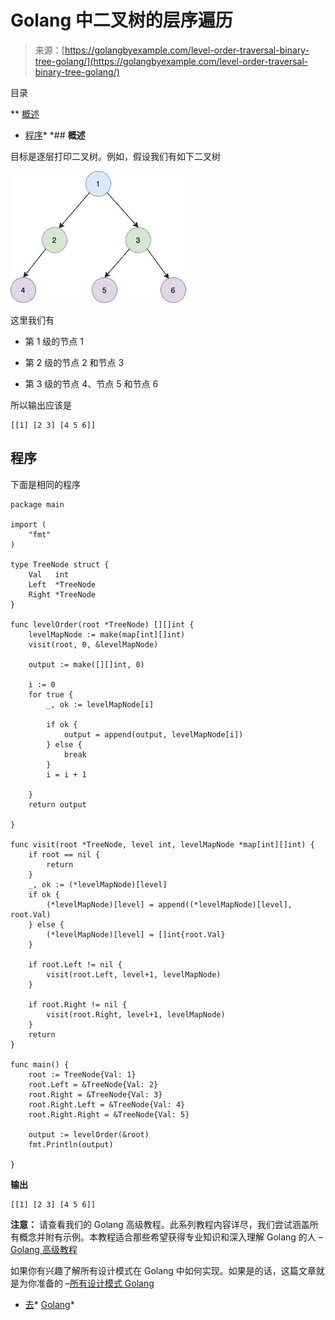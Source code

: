 <!--yml

分类：未分类

日期：2024-10-13 06:45:04

-->

# Golang 中二叉树的层序遍历

> 来源：[https://golangbyexample.com/level-order-traversal-binary-tree-golang/](https://golangbyexample.com/level-order-traversal-binary-tree-golang/)

目录

**   [概述](#Overview "Overview")

+   [程序](#Program "Program")*  *## **概述**

目标是逐层打印二叉树。例如，假设我们有如下二叉树

![](img/9a9347838908483552b24df3dc54cd38.png)

这里我们有

+   第 1 级的节点 1

+   第 2 级的节点 2 和节点 3

+   第 3 级的节点 4、节点 5 和节点 6

所以输出应该是

```
[[1] [2 3] [4 5 6]]
```

## **程序**

下面是相同的程序

```
package main

import (
	"fmt"
)

type TreeNode struct {
	Val   int
	Left  *TreeNode
	Right *TreeNode
}

func levelOrder(root *TreeNode) [][]int {
	levelMapNode := make(map[int][]int)
	visit(root, 0, &levelMapNode)

	output := make([][]int, 0)

	i := 0
	for true {
		_, ok := levelMapNode[i]

		if ok {
			output = append(output, levelMapNode[i])
		} else {
			break
		}
		i = i + 1

	}
	return output

}

func visit(root *TreeNode, level int, levelMapNode *map[int][]int) {
	if root == nil {
		return
	}
	_, ok := (*levelMapNode)[level]
	if ok {
		(*levelMapNode)[level] = append((*levelMapNode)[level], root.Val)
	} else {
		(*levelMapNode)[level] = []int{root.Val}
	}

	if root.Left != nil {
		visit(root.Left, level+1, levelMapNode)
	}

	if root.Right != nil {
		visit(root.Right, level+1, levelMapNode)
	}
	return
}

func main() {
	root := TreeNode{Val: 1}
	root.Left = &TreeNode{Val: 2}
	root.Right = &TreeNode{Val: 3}
	root.Right.Left = &TreeNode{Val: 4}
	root.Right.Right = &TreeNode{Val: 5}

	output := levelOrder(&root)
	fmt.Println(output)

}
```

**输出**

```
[[1] [2 3] [4 5 6]]
```

**注意：** 请查看我们的 Golang 高级教程。此系列教程内容详尽，我们尝试涵盖所有概念并附有示例。本教程适合那些希望获得专业知识和深入理解 Golang 的人 – [Golang 高级教程](https://golangbyexample.com/golang-comprehensive-tutorial/)

如果你有兴趣了解所有设计模式在 Golang 中如何实现。如果是的话，这篇文章就是为你准备的 –[所有设计模式 Golang](https://golangbyexample.com/all-design-patterns-golang/)

+   [去](https://golangbyexample.com/tag/go/)*   [Golang](https://golangbyexample.com/tag/golang/)*
